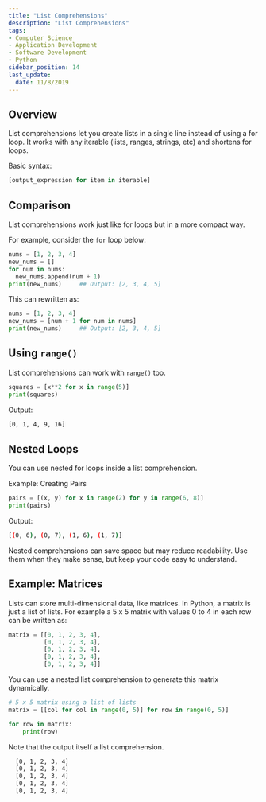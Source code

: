 ```yaml
---
title: "List Comprehensions"
description: "List Comprehensions"
tags: 
- Computer Science
- Application Development
- Software Development
- Python
sidebar_position: 14
last_update:
  date: 11/8/2019
---
```



## Overview

List comprehensions let you create lists in a single line instead of using a for loop. It works with any iterable (lists, ranges, strings, etc) and shortens for loops.

Basic syntax: 

```python
[output_expression for item in iterable]
```


## Comparison  

List comprehensions work just like for loops but in a more compact way.  

For example, consider the `for` loop below:

```python
nums = [1, 2, 3, 4]  
new_nums = []  
for num in nums:
  new_nums.append(num + 1)
print(new_nums)     ## Output: [2, 3, 4, 5]
```

This can rewritten as:

```python
nums = [1, 2, 3, 4]  
new_nums = [num + 1 for num in nums]  
print(new_nums)     ## Output: [2, 3, 4, 5]
```



## Using `range()`

List comprehensions can work with `range()` too.  

```python
squares = [x**2 for x in range(5)]
print(squares)
```

Output:

```bash
[0, 1, 4, 9, 16]
```


## Nested Loops   

You can use nested for loops inside a list comprehension.  

Example: Creating Pairs  

```python
pairs = [(x, y) for x in range(2) for y in range(6, 8)]
print(pairs)
```

Output:

```bash
[(0, 6), (0, 7), (1, 6), (1, 7)]
```

Nested comprehensions can save space but may reduce readability. Use them when they make sense, but keep your code easy to understand.

## Example: Matrices 

Lists can store multi-dimensional data, like matrices. In Python, a matrix is just a list of lists. For example a 5 x 5 matrix with values 0 to 4 in each row can be written as:

```python
matrix = [[0, 1, 2, 3, 4],
          [0, 1, 2, 3, 4],
          [0, 1, 2, 3, 4],
          [0, 1, 2, 3, 4],
          [0, 1, 2, 3, 4]]
```

You can use a nested list comprehension to generate this matrix dynamically.  

```python
# 5 x 5 matrix using a list of lists
matrix = [[col for col in range(0, 5)] for row in range(0, 5)]

for row in matrix:
    print(row)
```

Note that the output itself a list comprehension.

```bash
  [0, 1, 2, 3, 4]
  [0, 1, 2, 3, 4]
  [0, 1, 2, 3, 4]
  [0, 1, 2, 3, 4]
  [0, 1, 2, 3, 4]
```


